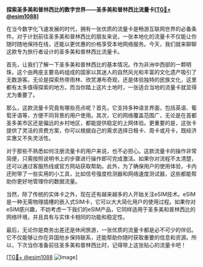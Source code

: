 **探索圣多美和普林西比的数字世界——圣多美和普林西比流量卡[[TG💪+ @esim1088](https://t.me/s/esim1088)]**

在当今数字化飞速发展的时代，拥有一张优质的流量卡是畅游互联网世界的必备条件。对于计划前往圣多美和普林西比的朋友来说，一张本地化的流量卡不仅能让你随时随地保持在线，还能以更优惠的价格享受本地网络服务。今天，我们就来聊聊这款专为旅行者设计的圣多美和普林西比流量卡。

首先，让我们了解一下圣多美和普林西比的基本情况。作为非洲中西部的一颗明珠，这个由两座主要岛屿组成的国家以其迷人的自然风光和丰富的文化遗产吸引了无数游客。无论是探索热带雨林、欣赏瀑布奇观，还是体验独特的民族文化，这里都有太多值得探索的地方。而当你踏上这片土地时，一张适合当地的流量卡就显得尤为重要了。

那么，这款流量卡究竟有哪些亮点呢？首先，它支持多种语言界面，包括英语、葡萄牙语等，方便不同背景的用户使用。其次，它的网络覆盖范围广，无论是在首都圣多美市区还是偏远的乡村地区，都能提供稳定的上网体验。更重要的是，这张卡提供了灵活的资费方案，你可以根据自己的需求选择日租卡、周卡或月卡，既经济实惠又不失灵活性。

对于那些不熟悉如何注册流量卡的用户来说，也不必担心。这款流量卡的操作非常简便，只需按照说明书上的步骤进行操作即可完成激活。如果你对流程不太清楚，还可以通过客服热线或官方网站获取帮助。此外，为了确保用户的使用体验，卡内还附带了一些实用的小工具，比如信号强度检测器和网络速度测试器，这些都能帮助你更好地管理你的数据流量。

当然，除了传统的实体卡之外，现在还有越来越多的人开始关注eSIM技术。eSIM是一种无需物理插槽的嵌入式SIM卡，它可以大大简化用户的使用过程。如果你对eSIM感兴趣，不妨考虑一下我们的eSIM产品，它同样适用于圣多美和普林西比的网络环境，并且具有与实体卡相同的功能和稳定性。

最后，无论你是商务出差还是休闲旅游，一张优质的流量卡都是必不可少的伴侣。它不仅能够让你在异国他乡保持联系，还能帮助你随时获取重要的信息和资源。所以，下次当你准备前往圣多美和普林西比时，记得带上这张贴心的流量卡吧！

[[TG💪+ @esim1088](https://t.me/s/esim1088) ![Image](https://i.postimg.cc/4NQfJmqS/Snipaste-2025-05-13-00-14-12.png)]